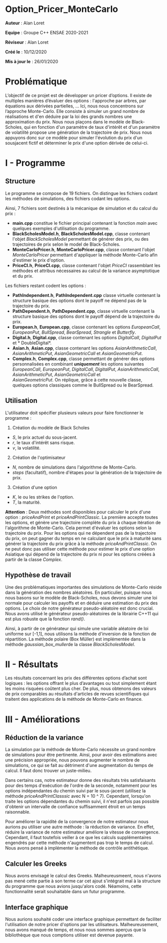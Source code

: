 # Option_Pricer_MonteCarlo

**Auteur** : Alan Loret

**Equipe** : Groupe C++ ENSAE 2020-2021

**Réviseur** : Alan Loret

**Créé le** : 10/12/2020

**Mis à jour le** : 26/01/2020

# Problématique

L’objectif de ce projet est de développer un pricer d’options.
Il existe de multiples manières d’évaluer des options : l'approche par arbres, par équations aux dérivées partielles, ... 
Ici, nous nous concentrons sur l’approche Monte-Carlo. Elle consiste à simuler un grand nombre de réalisations et d'en 
déduire par la loi des grands nombres une approximation du prix. Nous nous plaçons dans le modèle de Black-Scholes, qui 
en fonction d'un paramètre de taux d'intérêt et d'un paramètre de volatilité propose une génération de la trajectoire de prix. 
Nous nous appuyons donc sur ce modèle pour simuler l'évolution du prix d'un sousjacent fictif et déterminer le prix d'une 
option dérivée de celui-ci.

# I - Programme

## Structure

Le programme se compose de 19 fichiers. 
On distingue les fichiers codant les méthodes de simulations, des fichiers codant les options.

Ainsi, 7 fichiers sont destinés à la mécanique de simulation et du calcul du prix :

- **main.cpp** constitue le fichier principal contenant la fonction *main* avec quelques exemples d'utilisation du programme.
- **BlackScholesModel.h**, **BlackScholesModel.cpp**, classe contenant l'objet *BlackScholesModel* permettant de générer des prix, ou des trajectoires de prix selon le model de Black-Scholes.
- **MonteCarloPricer.h**, **MonteCarloPricer.cpp**, classe contenant l'objet *MonteCarloPricer* permettant d'appliquer la méthode Monte-Carlo afin d'estimer le prix d'option.
- **PriceCI.h**, **PriceCI.cpp**, classe contenant l'objet *PriceCI* rassemblant les méthodes et attribus nécessaires au calcul de la variance asymptotique et du prix.

Les fichiers restant codent les options :
-	**PathIndependent.h**, **PathIndependent.cpp** classe virtuelle contenant la structure basique des options dont le payoff ne dépend pas de la trajectoire du prix.
-	**PathDependent.h**, **PathDependent.cpp**, classe virtuelle contenant la structure basique des options dont le payoff dépend de la trajectoire du prix.
-	**European.h**, **European.cpp**, classe contenant les options *EuropeanCall*, *EuropeanPut*, *BullSpread*, *BearSpread*, *Strangle* et *Butterfly*.
-	**Digital.h**, **Digital.cpp**, classe contenant les options *DigitalCall*, *DigitalPut* et * DoubleDigital*.
-	**Asian.h**, **Asian.cpp**, classe contenant les options *AsianArithmeticCall*, *AsianArithmeticPut*, *AsianGeometricCall* et  *AsianGeometricPut*.
-	**Complex.h**, **Complex.cpp**, classe permettant de générer des options personnalisées en combinant ***uniquement*** les options suivantes *EuropeanCall*, 
     *EuropeanPut*, *DigitalCall*, *DigitalPut*, *AsianArithmeticCall*, *AsianArithmeticPut*, *AsianGeometricCall* et  
     *AsianGeometricPut*. On réplique, grâce à cette nouvelle classe, quelques options classiques comme le BullSpread 
     ou le BearSpread.

## Utilisation

L'utilisateur doit spécifier plusieurs valeurs pour faire fonctionner le programme :
1. Création du modèle de Black Scholes
- *S*, le prix actuel du sous-jacent.
- *r*, le taux d'intérêt sans risque.
- *v*, la volatilité.
2. Création de l'optimisateur
- *N*, nombre de simulations dans l'algorithme de Monte-Carlo.
- *steps* (facultatif), nombre d'étapes pour la génération de la trajectoire de prix.
3.  Création d'une option
- *K*, le ou les strikes de l'option.
- *T*, la maturité.

**Attention** : Deux méthodes sont disponibles pour calculer le prix d'une option : *priceAndPrint* et *priceAndPrintClassic*. 
La première accepte toutes les options, et génère une trajectoire complète du prix à chaque itération de l'algorithme de 
Monte-Carlo. Cela permet d'évaluer les options selon la trajectoire du prix. Pour les options qui ne dépendent pas de la 
trajectoire du prix, on peut gagner du temps en ne calculant que le prix à maturité sans générer la trajectoire du prix 
grâce à la méthode *priceAndPrintClassic*. On ne peut donc pas utiliser cette méthode pour estimer le prix d'une option 
Asiatique qui dépend de la trajectoire du prix ni pour les options créées à partir de la classe *Complex*.


## Hypothèse de travail

Une des problématiques importantes des simulations de Monte-Carlo réside dans la génération des nombres aléatoires.
En particulier, puisque nous nous basons sur le modèle de Black-Scholes, nous devons simuler une loi normale pour
calculer les payoffs et en déduire une estimation du prix des options. Le choix de notre générateur pseudo-aléatoire
est donc crucial. Nous avons utilisé le générateur pseudo-aléatoires de la librairie C++11 qui est plus robuste que la
fonction *rand()*.

Ainsi, à partir de ce générateur qui simule une variable aléatoire de loi uniforme sur [-1,1], nous utilisons la méthode
d'inversion de la fonction de répartition. La méthode polaire (Box Müller) est implémentée dans la méthode 
*gaussian_box_muller*de la classe *BlackScholesModel*.

# II - Résultats

Les résultats concernant les prix des différentes options d’achat sont logiques : les options offrant le plus d’avantages
ou tout simplement étant les moins risquées coûtent plus cher. De plus, nous obtenons des valeurs de prix comparables 
au résultats d'articles de revues scientifiques qui traitent des applications de la méthode de Monte-Carlo en finance.

# III - Améliorations

## Réduction de la variance
La simulation par la méthode de Monte-Carlo nécessite un grand nombre de simulations pour être pertinente. Ainsi, pour 
avoir des estimations avec une précision appropriée, nous pouvons augmenter le nombre de simulations, ce qui se fait 
au détriment d'une augmentation du temps de calcul. Il faut donc trouver un juste-milieu.

Dans certains cas, notre estimateur donne des résultats très satisfaisants pour des temps d'exécution de l'ordre de la 
seconde, notamment pour les options indépendantes du chemin suivi par le sous-jacent (utilisez la méthode 
*priceAndPrintClasssic* avec N = 10 ^ 7). Cependant, lorsqu'on traite les options dépendantes du chemin suivi, il n'est 
parfois pas possible d'obtenir un intervalle de confiance suffisamment étroit en un temps raisonnable.

Pour améliorer la rapidité de la convergence de notre estimateur nous aurions pu utiliser une autre méthode : la 
réduction de variance. En effet, réduire la variance de notre estimateur améliore la vitesse de convergence. 
Cependant, il faut toutefois veiller à ce que les calculs supplémentaires engendrés par cette méthode n'augmentent 
pas trop le temps de calcul. Nous avons pensé à implémenter la méthode de contrôle antithétique.

## Calculer les Greeks

Nous avons envisagé le calcul des Greeks. Malheureusmeent, nous n'avons pas mené cette partie à son terme car cet ajout
s'intégrait mal à la structure du programme que nous avions jusqu'alors codé. Néamoins, cette fonctionnalité
serait souhaitable dans un futur programme.

## Interface graphique 

Nous aurions souhaité coder une interface graphique permettant de faciliter l'utilisation de notre pricer d'options par 
les utilisateurs. Malheureusement, nous avons manqué de temps, et nous nous sommes aperçus que la bibliothèque que nous 
comptions utiliser est devenue payante.
